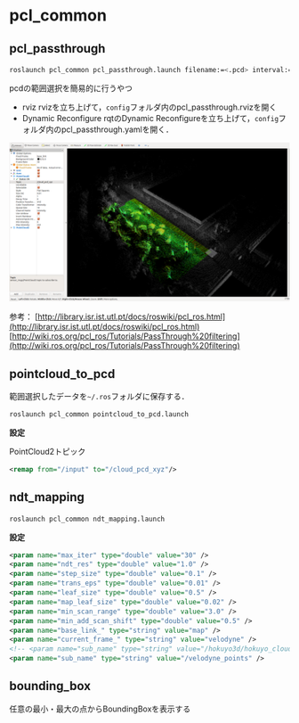 # pcl_common


## pcl_passthrough

```bash
roslaunch pcl_common pcl_passthrough.launch filename:=<.pcd> interval:=<default:1>
```

pcdの範囲選択を簡易的に行うやつ

* rviz
rvizを立ち上げて，`config`フォルダ内のpcl_passthrough.rvizを開く
* Dynamic Reconfigure
rqtのDynamic Reconfigureを立ち上げて，`config`フォルダ内のpcl_passthrough.yamlを開く．

![](passthrough.png)

参考：
[http://library.isr.ist.utl.pt/docs/roswiki/pcl_ros.html](http://library.isr.ist.utl.pt/docs/roswiki/pcl_ros.html)
[http://wiki.ros.org/pcl_ros/Tutorials/PassThrough%20filtering](http://wiki.ros.org/pcl_ros/Tutorials/PassThrough%20filtering)

## pointcloud_to_pcd

範囲選択したデータを`~/.ros`フォルダに保存する．

```bash
roslaunch pcl_common pointcloud_to_pcd.launch
```

**設定**

PointCloud2トピック
```xml
<remap from="/input" to="/cloud_pcd_xyz"/>
```


## ndt_mapping

```bash
roslaunch pcl_common ndt_mapping.launch
```

**設定**  
```xml
<param name="max_iter" type="double" value="30" />
<param name="ndt_res" type="double" value="1.0" />
<param name="step_size" type="double" value="0.1" />
<param name="trans_eps" type="double" value="0.01" />
<param name="leaf_size" type="double" value="0.5" />
<param name="map_leaf_size" type="double" value="0.02" />
<param name="min_scan_range" type="double" value="3.0" />
<param name="min_add_scan_shift" type="double" value="0.5" />
<param name="base_link_" type="string" value="map" />
<param name="current_frame_" type="string" value="velodyne" />
<!-- <param name="sub_name" type="string" value="/hokuyo3d/hokuyo_cloud2" /> -->
<param name="sub_name" type="string" value="/velodyne_points" />
```

## bounding_box

任意の最小・最大の点からBoundingBoxを表示する




